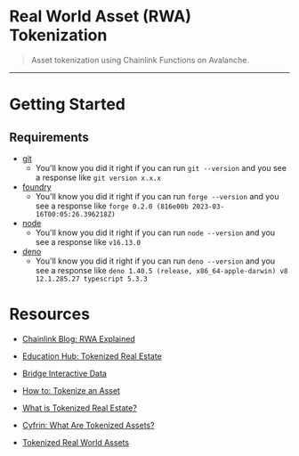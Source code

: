 # Real World Asset (RWA) Tokenization
> Asset tokenization using Chainlink Functions on Avalanche.

----

# Getting Started 

## Requirements

- [git](https://git-scm.com/book/en/v2/Getting-Started-Installing-Git)
  - You'll know you did it right if you can run `git --version` and you see a response like `git version x.x.x`
- [foundry](https://getfoundry.sh/)
  - You'll know you did it right if you can run `forge --version` and you see a response like `forge 0.2.0 (816e00b 2023-03-16T00:05:26.396218Z)`
- [node](https://nodejs.org/en/download/)
  - You'll know you did it right if you can run `node --version` and you see a response like `v16.13.0`
- [deno](https://docs.deno.com/runtime/manual/getting_started/installation)
  - You'll know you did it right if you can run `deno --version` and you see a response like `deno 1.40.5 (release, x86_64-apple-darwin) v8 12.1.285.27 typescript 5.3.3`


# Resources

- [Chainlink Blog: RWA Explained](https://blog.chain.link/real-world-assets-rwas-explained/)

- [Education Hub: Tokenized Real Estate](https://chain.link/education-hub/tokenized-real-estate)

- [Bridge Interactive Data](https://bridgedataoutput.com/docs/explorer/reso-web-api#oShowProperty)

- [How to: Tokenize an Asset](https://chain.link/education-hub/how-to-tokenize-an-asset)

- [What is Tokenized Real Estate?](https://chain.link/education-hub/tokenized-real-estate)

- [Cyfrin: What Are Tokenized Assets?](https://www.cyfrin.io/blog/what-are-tokenized-assets-crypto-rwas-explained)

- [Tokenized Real World Assets](https://blog.chain.link/tokenized-real-world-assets)
